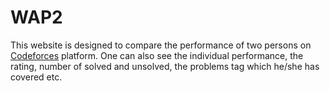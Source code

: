 # WAP2
This website is designed to compare the performance of two persons on [Codeforces](https://codeforces.com/) platform. One can also see the individual performance, the rating, number of solved and unsolved, the problems tag which he/she has covered etc. 
